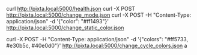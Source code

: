 curl http://pixta.local:5000/health.json
curl -X POST http://pixta.local:5000/change_mode.json
curl -X POST -H "Content-Type: application/json" -d '{"color": "#ff1493"}' http://pixta.local:5000/change_static_color.json

curl -X POST -H "Content-Type: application/json" -d '{"colors": "#ff5733, #e30b5c, #40e0d0"}' http://pixta.local:5000/change_cycle_colors.json
a
